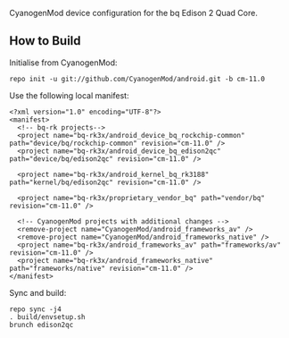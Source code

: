 CyanogenMod device configuration for the bq Edison 2 Quad Core.

How to Build
---------------

Initialise from CyanogenMod:

    repo init -u git://github.com/CyanogenMod/android.git -b cm-11.0

Use the following local manifest:

    <?xml version="1.0" encoding="UTF-8"?>
    <manifest>
      <!-- bq-rk projects-->
      <project name="bq-rk3x/android_device_bq_rockchip-common" path="device/bq/rockchip-common" revision="cm-11.0" />
      <project name="bq-rk3x/android_device_bq_edison2qc" path="device/bq/edison2qc" revision="cm-11.0" />

      <project name="bq-rk3x/android_kernel_bq_rk3188" path="kernel/bq/edison2qc" revision="cm-11.0" />

      <project name="bq-rk3x/proprietary_vendor_bq" path="vendor/bq" revision="cm-11.0" />

      <!-- CyanogenMod projects with additional changes -->
      <remove-project name="CyanogenMod/android_frameworks_av" />
      <remove-project name="CyanogenMod/android_frameworks_native" />
      <project name="bq-rk3x/android_frameworks_av" path="frameworks/av" revision="cm-11.0" />
      <project name="bq-rk3x/android_frameworks_native" path="frameworks/native" revision="cm-11.0" />
    </manifest>

Sync and build:

    repo sync -j4
    . build/envsetup.sh
    brunch edison2qc
